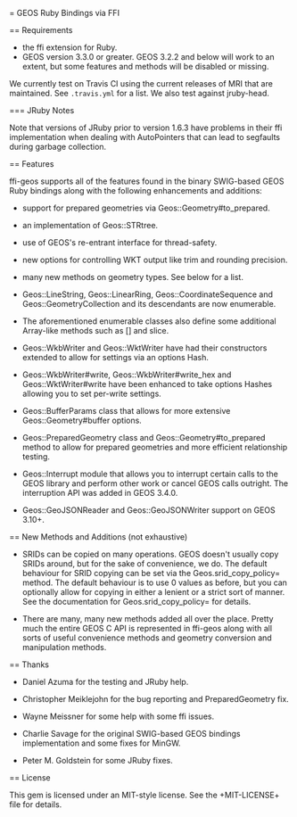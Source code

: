 
= GEOS Ruby Bindings via FFI

== Requirements

* the ffi extension for Ruby.
* GEOS version 3.3.0 or greater. GEOS 3.2.2 and below will work to an extent,
  but some features and methods will be disabled or missing.

We currently test on Travis CI using the current releases of MRI that are
maintained. See `.travis.yml` for a list. We also test against jruby-head.

=== JRuby Notes

Note that versions of JRuby prior to version 1.6.3 have problems in their ffi
implementation when dealing with AutoPointers that can lead to segfaults during
garbage collection.

== Features

ffi-geos supports all of the features found in the binary SWIG-based GEOS
Ruby bindings along with the following enhancements and additions:

* support for prepared geometries via Geos::Geometry#to_prepared.

* an implementation of Geos::STRtree.

* use of GEOS's re-entrant interface for thread-safety.

* new options for controlling WKT output like trim and rounding precision.

* many new methods on geometry types. See below for a list.

* Geos::LineString, Geos::LinearRing, Geos::CoordinateSequence and
  Geos::GeometryCollection and its descendants are now enumerable.

* The aforementioned enumerable classes also define some additional Array-like
  methods such as [] and slice.

* Geos::WkbWriter and Geos::WktWriter have had their constructors extended
  to allow for settings via an options Hash.

* Geos::WkbWriter#write, Geos::WkbWriter#write_hex and Geos::WktWriter#write
  have been enhanced to take options Hashes allowing you to set per-write
  settings.

* Geos::BufferParams class that allows for more extensive Geos::Geometry#buffer
  options.

* Geos::PreparedGeometry class and Geos::Geometry#to_prepared method to
  allow for prepared geometries and more efficient relationship testing.

* Geos::Interrupt module that allows you to interrupt certain calls to the
  GEOS library and perform other work or cancel GEOS calls outright. The
  interruption API was added in GEOS 3.4.0.

* Geos::GeoJSONReader and Geos::GeoJSONWriter support on GEOS 3.10+.

== New Methods and Additions (not exhaustive)

* SRIDs can be copied on many operations. GEOS doesn't usually copy SRIDs
  around, but for the sake of convenience, we do. The default behaviour for
  SRID copying can be set via the Geos.srid_copy_policy= method. The default
  behaviour is to use 0 values as before, but you can optionally allow for
  copying in either a lenient or a strict sort of manner. See the documentation
  for Geos.srid_copy_policy= for details.

* There are many, many new methods added all over the place. Pretty much the
  entire GEOS C API is represented in ffi-geos along with all sorts of useful
  convenience methods and geometry conversion and manipulation methods.

== Thanks

* Daniel Azuma for the testing and JRuby help.

* Christopher Meiklejohn for the bug reporting and PreparedGeometry fix.

* Wayne Meissner for some help with some ffi issues.

* Charlie Savage for the original SWIG-based GEOS bindings implementation and
  some fixes for MinGW.

* Peter M. Goldstein for some JRuby fixes.

== License

This gem is licensed under an MIT-style license. See the +MIT-LICENSE+ file for
details.
